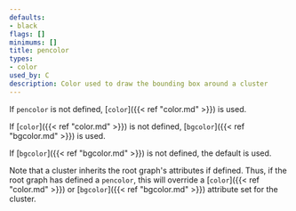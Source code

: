 ```yaml
---
defaults:
- black
flags: []
minimums: []
title: pencolor
types:
- color
used_by: C
description: Color used to draw the bounding box around a cluster
---
```


 If `pencolor` is not defined, [`color`]({{< ref "color.md" >}}) is used.
 
 If [`color`]({{< ref "color.md" >}}) is not defined, [`bgcolor`]({{< ref "bgcolor.md" >}}) is used.
 
 If [`bgcolor`]({{< ref "bgcolor.md" >}}) is not defined, the default is used.

Note that a cluster inherits the root graph's attributes if defined. Thus, if
the root graph has defined a `pencolor`, this will override a [`color`]({{< ref "color.md" >}}) or
[`bgcolor`]({{< ref "bgcolor.md" >}}) attribute set for the cluster.
